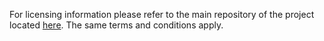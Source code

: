 For licensing information please refer to the main repository of the project located [here](https://github.com/eliabntt/GRADE-RR/). The same terms and conditions apply.
